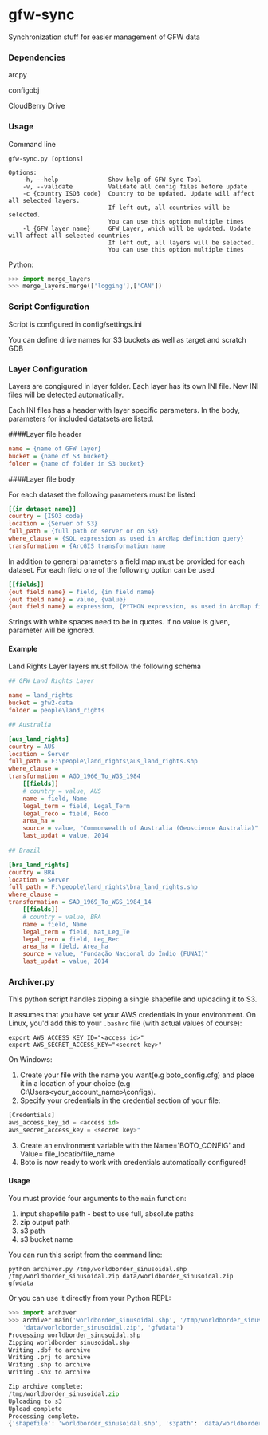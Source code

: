 gfw-sync
========

Synchronization stuff for easier management of GFW data

### Dependencies

arcpy

configobj

CloudBerry Drive

### Usage

Command line
```shell
gfw-sync.py [options]

Options:
	-h, --help				Show help of GFW Sync Tool
	-v, --validate			Validate all config files before update
	-c {country ISO3 code}	Country to be updated. Update will affect all selected layers.
							If left out, all countries will be selected.
							You can use this option multiple times
	-l {GFW layer name}		GFW Layer, which will be updated. Update will affect all selected countries
							If left out, all layers will be selected.
							You can use this option multiple times
```


Python:
```python
>>> import merge_layers
>>> merge_layers.merge(['logging'],['CAN'])
```
### Script Configuration

Script is configured in config/settings.ini

You can define drive names for S3 buckets as well as target and scratch GDB


### Layer Configuration

Layers are congigured in layer folder. Each layer has its own INI file.
New INI files will be detected automatically.

Each INI files has a header with layer specific parameters. In the body, parameters for included datatsets are listed.


####Layer file header

```ini
name = {name of GFW layer}
bucket = {name of S3 bucket}
folder = {name of folder in S3 bucket}
```

####Layer file body

For each dataset the following parameters must be listed
```ini
[{in dataset name}]
country = {ISO3 code}
location = {Server of S3}
full_path = {full path on server or on S3}
where_clause = {SQL expression as used in ArcMap definition query}
transformation = {ArcGIS transformation name  
```
In addition to general parameters a field map must be provided for each dataset. For each field one of the following option can be used

```ini
[[fields]]
{out field name} = field, {in field name}
{out field name} = value, {value}
{out field name} = expression, {PYTHON expression, as used in ArcMap field calculator}
```

Strings with white spaces need to be in quotes.
If no value is given, parameter will be ignored.

#### Example

Land Rights Layer layers must follow the following schema

```ini
## GFW Land Rights Layer

name = land_rights
bucket = gfw2-data
folder = people\land_rights

## Australia

[aus_land_rights]
country = AUS
location = Server
full_path = F:\people\land_rights\aus_land_rights.shp
where_clause =
transformation = AGD_1966_To_WGS_1984  
    [[fields]]
    # country = value, AUS
    name = field, Name
    legal_term = field, Legal_Term
    legal_reco = field, Reco
    area_ha = 
    source = value, "Commonwealth of Australia (Geoscience Australia)"
    last_updat = value, 2014
	
## Brazil

[bra_land_rights]
country = BRA
location = Server
full_path = F:\people\land_rights\bra_land_rights.shp
where_clause =
transformation = SAD_1969_To_WGS_1984_14  
    [[fields]]
    # country = value, BRA
    name = field, Name
    legal_term = field, Nat_Leg_Te
    legal_reco = field, Leg_Rec
    area_ha = field, Area_ha
    source = value, "Fundação Nacional do Índio (FUNAI)"
    last_updat = value, 2014
```





### Archiver.py

This python script handles zipping a single shapefile and uploading it to S3.

It assumes that you have set your AWS credentials in your environment. On Linux, you'd add this to your `.bashrc` file (with actual values of course):

```shell
export AWS_ACCESS_KEY_ID="<access id>"
export AWS_SECRET_ACCESS_KEY="<secret key>"
```

On Windows:

1. Create your file with the name you want(e.g boto_config.cfg) and place it in a location of your choice (e.g C:\Users\<your_account_name>\configs).
2. Specify your credentials in the credential section of your file:

```python
[Credentials]
aws_access_key_id = <access id>
aws_secret_access_key = <secret key>"
```

3. Create an environment variable with the Name='BOTO_CONFIG' and Value= file_locatio/file_name
4. Boto is now ready to work with credentials automatically configured!


#### Usage

You must provide four arguments to the `main` function:

1. input shapefile path - best to use full, absolute paths
2. zip output path
3. s3 path
4. s3 bucket name

You can run this script from the command line:

```shell
python archiver.py /tmp/worldborder_sinusoidal.shp /tmp/worldborder_sinusoidal.zip data/worldborder_sinusoidal.zip gfwdata
```

Or you can use it directly from your Python REPL:

```python
>>> import archiver
>>> archiver.main('worldborder_sinusoidal.shp', '/tmp/worldborder_sinusoidal.zip',
    'data/worldborder_sinusoidal.zip', 'gfwdata')
Processing worldborder_sinusoidal.shp
Zipping worldborder_sinusoidal.shp
Writing .dbf to archive
Writing .prj to archive
Writing .shp to archive
Writing .shx to archive

Zip archive complete:
/tmp/worldborder_sinusoidal.zip
Uploading to s3
Upload complete
Processing complete.
{'shapefile': 'worldborder_sinusoidal.shp', 's3path': 'data/worldborder_sinusoidal.zip', 'bucket': 'gfwdata', 'zip_path': '/tmp/worldborder_sinusoidal.zip'}
```
